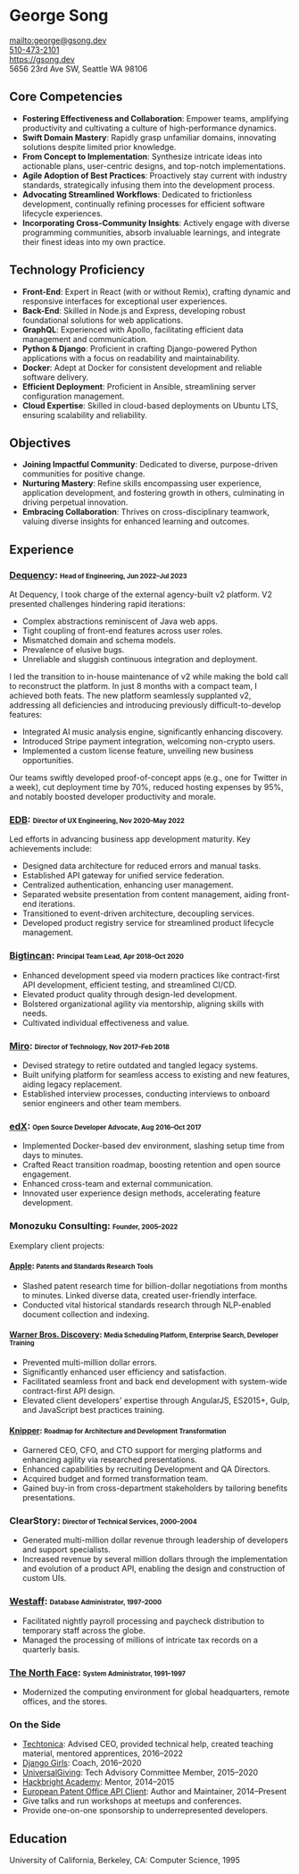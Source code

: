 <!--
Title: George Song's Résumé
Print Footer Left: %title (Page %page of %total)
Print Footer Right: %date
-->

# George Song

<mailto:george@gsong.dev>  
[510-473-2101](tel:+1-510-473-2101)  
<https://gsong.dev>  
5656 23rd Ave SW, Seattle WA 98106

## Core Competencies

- **Fostering Effectiveness and Collaboration**: Empower teams, amplifying productivity and cultivating a culture of high-performance dynamics.
- **Swift Domain Mastery**: Rapidly grasp unfamiliar domains, innovating solutions despite limited prior knowledge.
- **From Concept to Implementation**: Synthesize intricate ideas into actionable plans, user-centric designs, and top-notch implementations.
- **Agile Adoption of Best Practices**: Proactively stay current with industry standards, strategically infusing them into the development process.
- **Advocating Streamlined Workflows**: Dedicated to frictionless development, continually refining processes for efficient software lifecycle experiences.
- **Incorporating Cross-Community Insights**: Actively engage with diverse programming communities, absorb invaluable learnings, and integrate their finest ideas into my own practice.

## Technology Proficiency

- **Front-End**: Expert in React (with or without Remix), crafting dynamic and responsive interfaces for exceptional user experiences.
- **Back-End**: Skilled in Node.js and Express, developing robust foundational solutions for web applications.
- **GraphQL**: Experienced with Apollo, facilitating efficient data management and communication.
- **Python & Django**: Proficient in crafting Django-powered Python applications with a focus on readability and maintainability.
- **Docker**: Adept at Docker for consistent development and reliable software delivery.
- **Efficient Deployment**: Proficient in Ansible, streamlining server configuration management.
- **Cloud Expertise**: Skilled in cloud-based deployments on Ubuntu LTS, ensuring scalability and reliability.

## Objectives

- **Joining Impactful Community**: Dedicated to diverse, purpose-driven communities for positive change.
- **Nurturing Mastery**: Refine skills encompassing user experience, application development, and fostering growth in others, culminating in driving perpetual innovation.
- **Embracing Collaboration**: Thrives on cross-disciplinary teamwork, valuing diverse insights for enhanced learning and outcomes.

## Experience

### [Dequency]: <small style="font-size:.7em;">Head of Engineering, Jun 2022–Jul 2023</small>

At Dequency, I took charge of the external agency-built v2 platform. V2 presented challenges hindering rapid iterations:

- Complex abstractions reminiscent of Java web apps.
- Tight coupling of front-end features across user roles.
- Mismatched domain and schema models.
- Prevalence of elusive bugs.
- Unreliable and sluggish continuous integration and deployment.

I led the transition to in-house maintenance of v2 while making the bold call to reconstruct the platform. In just 8 months with a compact team, I achieved both feats. The new platform seamlessly supplanted v2, addressing all deficiencies and introducing previously difficult-to-develop features:

- Integrated AI music analysis engine, significantly enhancing discovery.
- Introduced Stripe payment integration, welcoming non-crypto users.
- Implemented a custom license feature, unveiling new business opportunities.

Our teams swiftly developed proof-of-concept apps (e.g., one for Twitter in a week), cut deployment time by 70%, reduced hosting expenses by 95%, and notably boosted developer productivity and morale.

### [EDB]: <small style="font-size:.7em;">Director of UX Engineering, Nov 2020–May 2022</small>

Led efforts in advancing business app development maturity. Key achievements include:

- Designed data architecture for reduced errors and manual tasks.
- Established API gateway for unified service federation.
- Centralized authentication, enhancing user management.
- Separated website presentation from content management, aiding front-end iterations.
- Transitioned to event-driven architecture, decoupling services.
- Developed product registry service for streamlined product lifecycle management.

### [Bigtincan]: <small style="font-size:.7em;">Principal Team Lead, Apr 2018–Oct 2020</small>

- Enhanced development speed via modern practices like contract-first API development, efficient testing, and streamlined CI/CD.
- Elevated product quality through design-led development.
- Bolstered organizational agility via mentorship, aligning skills with needs.
- Cultivated individual effectiveness and value.

### [Miro]: <small style="font-size:.7em;">Director of Technology, Nov 2017–Feb 2018</small>

- Devised strategy to retire outdated and tangled legacy systems.
- Built unifying platform for seamless access to existing and new features, aiding legacy replacement.
- Established interview processes, conducting interviews to onboard senior engineers and other team members.

### [edX]: <small style="font-size:.7em;">Open Source Developer Advocate, Aug 2016–Oct 2017</small>

- Implemented Docker-based dev environment, slashing setup time from days to minutes.
- Crafted React transition roadmap, boosting retention and open source engagement.
- Enhanced cross-team and external communication.
- Innovated user experience design methods, accelerating feature development.

### Monozuku Consulting: <small style="font-size:.7em;">Founder, 2005–2022</small>

Exemplary client projects:

#### [Apple]: <small style="font-size:.8em;">Patents and Standards Research Tools</small>

- Slashed patent research time for billion-dollar negotiations from months to minutes. Linked diverse data, created user-friendly interface.
- Conducted vital historical standards research through NLP-enabled document collection and indexing.

#### [Warner Bros. Discovery][wbd]: <small style="font-size:.8em;">Media Scheduling Platform, Enterprise Search, Developer Training</small>

- Prevented multi-million dollar errors.
- Significantly enhanced user efficiency and satisfaction.
- Facilitated seamless front and back end development with system-wide contract-first API design.
- Elevated client developers' expertise through AngularJS, ES2015+, Gulp, and JavaScript best practices training.

#### [Knipper]: <small style="font-size:.8em;">Roadmap for Architecture and Development Transformation</small>

- Garnered CEO, CFO, and CTO support for merging platforms and enhancing agility via researched presentations.
- Enhanced capabilities by recruiting Development and QA Directors.
- Acquired budget and formed transformation team.
- Gained buy-in from cross-department stakeholders by tailoring benefits presentations.

### ClearStory: <small style="font-size:.7em;">Director of Technical Services, 2000–2004</small>

- Generated multi-million dollar revenue through leadership of developers and support specialists.
- Increased revenue by several million dollars through the implementation and evolution of a product API, enabling the design and construction of custom UIs.

### [Westaff]: <small style="font-size:.7em;">Database Administrator, 1997–2000</small>

- Facilitated nightly payroll processing and paycheck distribution to temporary staff across the globe.
- Managed the processing of millions of intricate tax records on a quarterly basis.

### [The North Face]: <small style="font-size:.7em;">System Administrator, 1991–1997</small>

- Modernized the computing environment for global headquarters, remote offices, and the stores.

### On the Side

- [Techtonica]: Advised CEO, provided technical help, created teaching material, mentored apprentices, 2016–2022
- [Django Girls]: Coach, 2016–2020
- [UniversalGiving]: Tech Advisory Committee Member, 2015–2020
- [Hackbright Academy]: Mentor, 2014–2015
- [European Patent Office API Client][epo-ops]: Author and Maintainer, 2014–Present
- Give talks and run workshops at meetups and conferences.
- Provide one-on-one sponsorship to underrepresented developers.

## Education

University of California, Berkeley, CA: Computer Science, 1995

[apple]: https://www.apple.com
[bigtincan]: https://www.bigtincan.com
[dequency]: https://dequency.io
[django girls]: https://djangogirls.org
[edb]: https://www.enterprisedb.com
[edx]: https://www.edx.org
[epo-ops]: https://github.com/ip-tools/python-epo-ops-client
[hackbright academy]: https://hackbrightacademy.com
[knipper]: http://www.knipper.com
[miro]: https://www.mirohealth.app
[techtonica]: https://techtonica.org
[the north face]: https://www.thenorthface.com
[universalgiving]: http://www.universalgiving.org
[wbd]: https://wbd.com/
[westaff]: http://www.westaff.com

